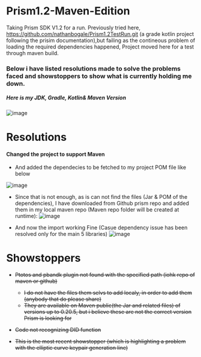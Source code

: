 # Prism1.2-Maven-Edition
Taking Prism SDK V1.2 for a run.
Previously tried here, https://github.com/nathanbogale/Prism1.2TestRun.git (a grade kotlin project following the prisim documentation),but failing as the contineous problem of loading the required dependencies happened, Project moved here for a test through maven build. 

### Below i have listed resolutions made to solve the problems faced and showstoppers to show what is currently holding me down.
##### Here is my JDK, Gradle, Kotlin& Maven Version
![image](https://user-images.githubusercontent.com/13464651/139879930-39dcc2e6-5f12-4708-b8ac-56b3ebfbd015.png)


# Resolutions

#### Changed the project to support Maven 
- And added the dependecies to be fetched to my project POM file like below

![image](https://user-images.githubusercontent.com/13464651/139877691-421da7a7-f032-44d3-a1e3-68e11932760a.png)



- Since that is not enough, as is can not find the files (Jar & POM of the dependencies), I have downloaded from Github prism repo and added them in my local maven repo 
(Maven repo folder will be created at runtime):
![image](https://user-images.githubusercontent.com/13464651/139877941-30789607-41ae-442c-a3ec-ef431ae77940.png)



- And now the import working Fine (Casue dependency issue has been resolved only for the main 5 libraries)
![image](https://user-images.githubusercontent.com/13464651/139874725-8b26d901-438b-4b25-986c-7d3cb9e300e7.png)




# Showstoppers
- ~~Ptotos and pbandk plugin not found with the specified path (iohk repo of maven or github)~~
   - ~~I do not have the files them selvs to add localy, in order to add them (anybody that do please share)~~
   - ~~They are available on Maven public(the Jar and related files) of versions up to 0.20.5, but i believe these are not the correct version Prism is looking for~~
- ~~Code not recognizing DID function~~  

- ~~This is the most recent showstopper (which is highlighting a problem with the elliptic curve keypair generation line)~~



